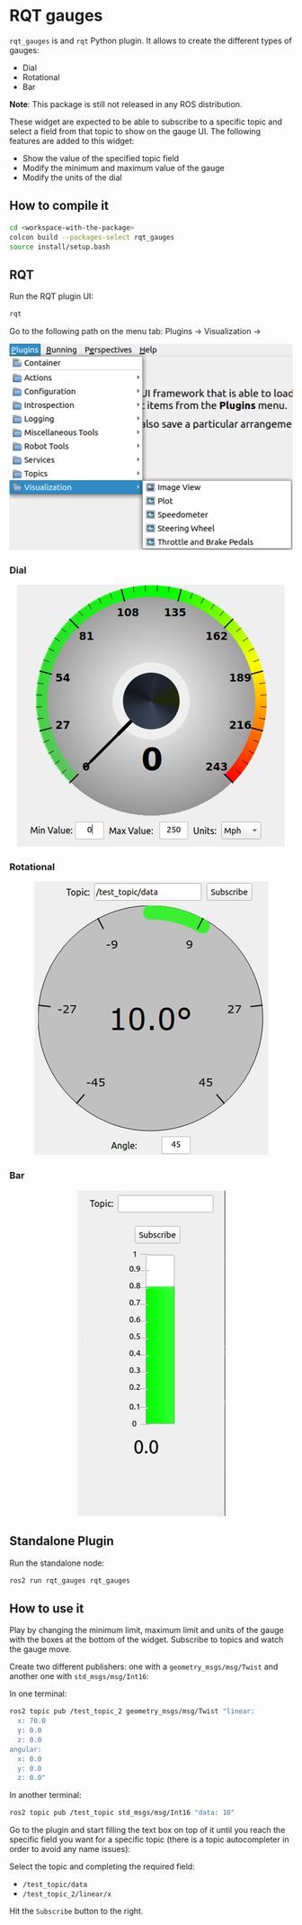 # RQT gauges

`rqt_gauges` is and `rqt` Python plugin. It allows to create the different types of gauges:

 - Dial
 - Rotational
 - Bar

**Note**: This package is still not released in any ROS distribution.

These widget are expected to be able to subscribe to a specific topic and select a field from that topic to show on the gauge UI.
The following features are added to this widget:

 - Show the value of the specified topic field
 - Modify the minimum and maximum value of the gauge
 - Modify the units of the dial


## How to compile it

```bash
cd <workspace-with-the-package>
colcon build --packages-select rqt_gauges
source install/setup.bash
```

## RQT

Run the RQT plugin UI:

```bash
rqt
```

Go to the following path on the menu tab: Plugins -> Visualization ->

<center>
    <img src="img/rqt.png">
</center>

### Dial

<center>
    <img src="img/speedometer.png">
</center>

### Rotational

<center>
    <img src="img/steering_wheel.png">
</center>

### Bar

<center>
    <img src="img/bar.png">
</center>

## Standalone Plugin

Run the standalone node:

```bash
ros2 run rqt_gauges rqt_gauges
```

## How to use it

Play by changing the minimum limit, maximum limit and units of the gauge with the boxes at the bottom of the widget. Subscribe to topics and watch the gauge move.

Create two different publishers: one with a `geometry_msgs/msg/Twist` and another one with `std_msgs/msg/Int16`:

In one terminal:

```bash
ros2 topic pub /test_topic_2 geometry_msgs/msg/Twist "linear:
  x: 70.0
  y: 0.0
  z: 0.0
angular:
  x: 0.0
  y: 0.0
  z: 0.0"
```

In another terminal:

```bash
ros2 topic pub /test_topic std_msgs/msg/Int16 "data: 10"
```

Go to the plugin and start filling the text box on top of it until you reach the specific field you want for a specific topic (there is a topic autocompleter in order to avoid any name issues):

Select the topic and completing the required field:

 - `/test_topic/data`
 - `/test_topic_2/linear/x`


Hit the `Subscribe` button to the right.
